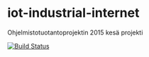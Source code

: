# iot-industrial-internet
Ohjelmistotuotantoprojektin 2015 kesä projekti

[![Build Status](https://magnum.travis-ci.com/Ooppa/iot-industrial-internet.svg?token=UV8u6MHpWA2xq8xkw4ss&branch=master)](https://magnum.travis-ci.com/Ooppa/iot-industrial-internet)
